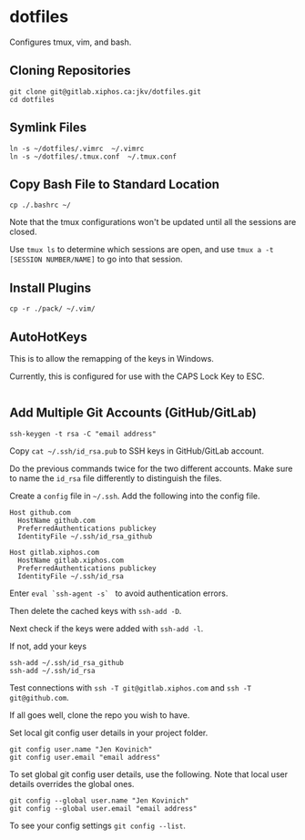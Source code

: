 # dotfiles

Configures tmux, vim, and bash.

## Cloning Repositories 

```
git clone git@gitlab.xiphos.ca:jkv/dotfiles.git
cd dotfiles
```

## Symlink Files

```
ln -s ~/dotfiles/.vimrc  ~/.vimrc
ln -s ~/dotfiles/.tmux.conf  ~/.tmux.conf
```

## Copy Bash File to Standard Location

```
cp ./.bashrc ~/
```

Note that the tmux configurations won't be updated until all the sessions are closed.

Use `tmux ls` to determine which sessions are open, and use `tmux a -t [SESSION NUMBER/NAME]` to go into that session.

## Install Plugins

```
cp -r ./pack/ ~/.vim/
```

## AutoHotKeys

This is to allow the remapping of the keys in Windows.

Currently, this is configured for use with the CAPS Lock Key to ESC.

```
```

## Add Multiple Git Accounts (GitHub/GitLab)

```
ssh-keygen -t rsa -C "email address"
```

Copy `cat ~/.ssh/id_rsa.pub` to SSH keys in GitHub/GitLab account.

Do the previous commands twice for the two different accounts. Make sure to name the `id_rsa` file differently to distinguish the files.

Create a `config` file in `~/.ssh`. Add the following into the config file.

```
Host github.com
  HostName github.com
  PreferredAuthentications publickey
  IdentityFile ~/.ssh/id_rsa_github

Host gitlab.xiphos.com
  HostName gitlab.xiphos.com
  PreferredAuthentications publickey
  IdentityFile ~/.ssh/id_rsa
```

Enter ``eval `ssh-agent -s` `` to avoid authentication errors.

Then delete the cached keys with `ssh-add -D`.

Next check if the keys were added with `ssh-add -l`.

If not, add your keys

```
ssh-add ~/.ssh/id_rsa_github
ssh-add ~/.ssh/id_rsa
```

Test connections with `ssh -T git@gitlab.xiphos.com` and `ssh -T git@github.com`.

If all goes well, clone the repo you wish to have.

Set local git config user details in your project folder.

```
git config user.name "Jen Kovinich"
git config user.email "email address"
```

To set global git config user details, use the following. Note that local user details overrides the global ones.

```
git config --global user.name "Jen Kovinich"
git config --global user.email "email address"
```

To see your config settings `git config --list`.
